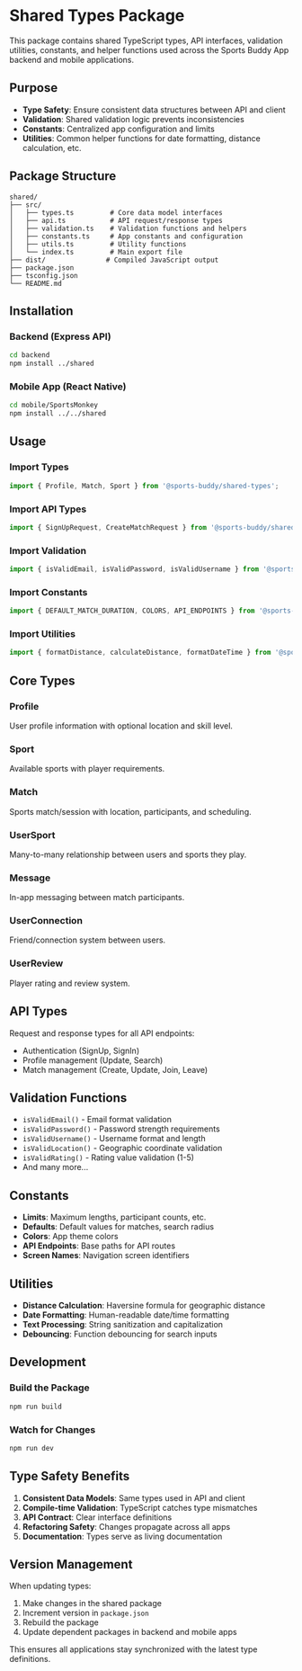 # Shared Types Package

This package contains shared TypeScript types, API interfaces, validation utilities, constants, and helper functions used across the Sports Buddy App backend and mobile applications.

## Purpose

- **Type Safety**: Ensure consistent data structures between API and client
- **Validation**: Shared validation logic prevents inconsistencies
- **Constants**: Centralized app configuration and limits
- **Utilities**: Common helper functions for date formatting, distance calculation, etc.

## Package Structure

```
shared/
├── src/
│   ├── types.ts         # Core data model interfaces
│   ├── api.ts           # API request/response types
│   ├── validation.ts    # Validation functions and helpers
│   ├── constants.ts     # App constants and configuration
│   ├── utils.ts         # Utility functions
│   └── index.ts         # Main export file
├── dist/               # Compiled JavaScript output
├── package.json
├── tsconfig.json
└── README.md
```

## Installation

### Backend (Express API)
```bash
cd backend
npm install ../shared
```

### Mobile App (React Native)
```bash
cd mobile/SportsMonkey
npm install ../../shared
```

## Usage

### Import Types
```typescript
import { Profile, Match, Sport } from '@sports-buddy/shared-types';
```

### Import API Types
```typescript
import { SignUpRequest, CreateMatchRequest } from '@sports-buddy/shared-types';
```

### Import Validation
```typescript
import { isValidEmail, isValidPassword, isValidUsername } from '@sports-buddy/shared-types';
```

### Import Constants
```typescript
import { DEFAULT_MATCH_DURATION, COLORS, API_ENDPOINTS } from '@sports-buddy/shared-types';
```

### Import Utilities
```typescript
import { formatDistance, calculateDistance, formatDateTime } from '@sports-buddy/shared-types';
```

## Core Types

### Profile
User profile information with optional location and skill level.

### Sport
Available sports with player requirements.

### Match
Sports match/session with location, participants, and scheduling.

### UserSport
Many-to-many relationship between users and sports they play.

### Message
In-app messaging between match participants.

### UserConnection
Friend/connection system between users.

### UserReview
Player rating and review system.

## API Types

Request and response types for all API endpoints:
- Authentication (SignUp, SignIn)
- Profile management (Update, Search)
- Match management (Create, Update, Join, Leave)

## Validation Functions

- `isValidEmail()` - Email format validation
- `isValidPassword()` - Password strength requirements
- `isValidUsername()` - Username format and length
- `isValidLocation()` - Geographic coordinate validation
- `isValidRating()` - Rating value validation (1-5)
- And many more...

## Constants

- **Limits**: Maximum lengths, participant counts, etc.
- **Defaults**: Default values for matches, search radius
- **Colors**: App theme colors
- **API Endpoints**: Base paths for API routes
- **Screen Names**: Navigation screen identifiers

## Utilities

- **Distance Calculation**: Haversine formula for geographic distance
- **Date Formatting**: Human-readable date/time formatting
- **Text Processing**: String sanitization and capitalization
- **Debouncing**: Function debouncing for search inputs

## Development

### Build the Package
```bash
npm run build
```

### Watch for Changes
```bash
npm run dev
```

## Type Safety Benefits

1. **Consistent Data Models**: Same types used in API and client
2. **Compile-time Validation**: TypeScript catches type mismatches
3. **API Contract**: Clear interface definitions
4. **Refactoring Safety**: Changes propagate across all apps
5. **Documentation**: Types serve as living documentation

## Version Management

When updating types:
1. Make changes in the shared package
2. Increment version in `package.json`
3. Rebuild the package
4. Update dependent packages in backend and mobile apps

This ensures all applications stay synchronized with the latest type definitions.